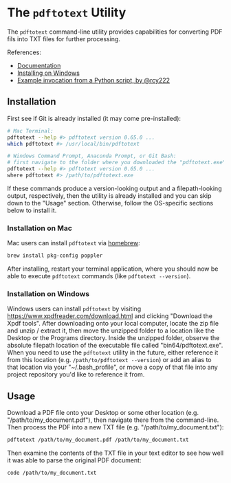 # The `pdftotext` Utility

The `pdftotext` command-line utility provides capabilities for converting PDF fils into TXT files for further processing.

References:

  + [Documentation](https://www.xpdfreader.com/pdftotext-man.html)
  + [Installing on Windows](https://github.com/jalan/pdftotext/issues/16#issuecomment-399963100)
  + [Example invocation from a Python script, by @rcy222](https://github.com/rcy222/PDF-Analytics)

## Installation

First see if Git is already installed (it may come pre-installed):

```sh
# Mac Terminal:
pdftotext --help #> pdftotext version 0.65.0 ...
which pdftotext #> /usr/local/bin/pdftotext

# Windows Command Prompt, Anaconda Prompt, or Git Bash:
# first navigate to the folder where you downloaded the "pdftotext.exe" file, then...
pdftotext --help #> pdftotext version 0.65.0 ...
where pdftotext #> /path/to/pdftotext.exe
```

If these commands produce a version-looking output and a filepath-looking output, respectively, then the utility is already installed and you can skip down to the "Usage" section. Otherwise, follow the OS-specific sections below to install it.

### Installation on Mac

Mac users can install `pdftotext` via [homebrew](/notes/clis/brew.md):

```sh
brew install pkg-config poppler
```

After installing, restart your terminal application, where you should now be able to execute `pdftotext` commands (like `pdftotext --version`).

### Installation on Windows

Windows users can install `pdftotext` by visiting https://www.xpdfreader.com/download.html and clicking "Download the Xpdf tools". After downloading onto your local computer, locate the zip file and unzip / extract it, then move the unzipped folder to a location like the Desktop or the Programs directory. Inside the unzipped folder, observe the absolute filepath location of the executable file called "bin64/pdftotext.exe". When you need to use the `pdftotext` utility in the future, either reference it from this location (e.g. `/path/to/pdftotext --version`) or add an alias to that location via your "~/.bash_profile", or move a copy of that file into any project repository you'd like to reference it from.

## Usage

Download a PDF file onto your Desktop or some other location (e.g. "/path/to/my_document.pdf"), then navigate there from the command-line. Then process the PDF into a new TXT file (e.g. "/path/to/my_document.txt"):

```sh
pdftotext /path/to/my_document.pdf /path/to/my_document.txt
```

Then examine the contents of the TXT file in your text editor to see how well it was able to parse the original PDF document:

```sh
code /path/to/my_document.txt
```
